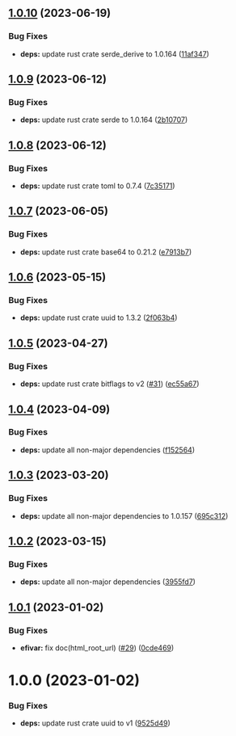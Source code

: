 ## [1.0.10](https://github.com/vtavernier/efiboot-rs/compare/v1.0.9...v1.0.10) (2023-06-19)


### Bug Fixes

* **deps:** update rust crate serde_derive to 1.0.164 ([11af347](https://github.com/vtavernier/efiboot-rs/commit/11af34711d27cbb5abb6ba5845a451999a27d0e5))

## [1.0.9](https://github.com/vtavernier/efiboot-rs/compare/v1.0.8...v1.0.9) (2023-06-12)


### Bug Fixes

* **deps:** update rust crate serde to 1.0.164 ([2b10707](https://github.com/vtavernier/efiboot-rs/commit/2b10707835afec3791449ece10e5b3c6929f21c8))

## [1.0.8](https://github.com/vtavernier/efiboot-rs/compare/v1.0.7...v1.0.8) (2023-06-12)


### Bug Fixes

* **deps:** update rust crate toml to 0.7.4 ([7c35171](https://github.com/vtavernier/efiboot-rs/commit/7c3517179b81adab1833966af7e466d73635f53f))

## [1.0.7](https://github.com/vtavernier/efiboot-rs/compare/v1.0.6...v1.0.7) (2023-06-05)


### Bug Fixes

* **deps:** update rust crate base64 to 0.21.2 ([e7913b7](https://github.com/vtavernier/efiboot-rs/commit/e7913b7247c187c03199e3a4244d938df13ff31d))

## [1.0.6](https://github.com/vtavernier/efiboot-rs/compare/v1.0.5...v1.0.6) (2023-05-15)


### Bug Fixes

* **deps:** update rust crate uuid to 1.3.2 ([2f063b4](https://github.com/vtavernier/efiboot-rs/commit/2f063b47fc49985e75fd2a2cee0f9bb27945ff93))

## [1.0.5](https://github.com/vtavernier/efiboot-rs/compare/v1.0.4...v1.0.5) (2023-04-27)


### Bug Fixes

* **deps:** update rust crate bitflags to v2 ([#31](https://github.com/vtavernier/efiboot-rs/issues/31)) ([ec55a67](https://github.com/vtavernier/efiboot-rs/commit/ec55a67c132416663cede661ea861f2db689fee4))

## [1.0.4](https://github.com/vtavernier/efiboot-rs/compare/v1.0.3...v1.0.4) (2023-04-09)


### Bug Fixes

* **deps:** update all non-major dependencies ([f152564](https://github.com/vtavernier/efiboot-rs/commit/f1525643a9b1a1b375f33db6051e276296a34cae))

## [1.0.3](https://github.com/vtavernier/efiboot-rs/compare/v1.0.2...v1.0.3) (2023-03-20)


### Bug Fixes

* **deps:** update all non-major dependencies to 1.0.157 ([695c312](https://github.com/vtavernier/efiboot-rs/commit/695c31227a0782005ec1d0737c4e7fccd6567056))

## [1.0.2](https://github.com/vtavernier/efiboot-rs/compare/v1.0.1...v1.0.2) (2023-03-15)


### Bug Fixes

* **deps:** update all non-major dependencies ([3955fd7](https://github.com/vtavernier/efiboot-rs/commit/3955fd78e9d49af44fcc1410b7573c655ca248cf))

## [1.0.1](https://github.com/vtavernier/efiboot-rs/compare/v1.0.0...v1.0.1) (2023-01-02)


### Bug Fixes

* **efivar:** fix doc(html_root_url) ([#29](https://github.com/vtavernier/efiboot-rs/issues/29)) ([0cde469](https://github.com/vtavernier/efiboot-rs/commit/0cde469e9b6dc51267235c66de79e7246a659f30))

# 1.0.0 (2023-01-02)


### Bug Fixes

* **deps:** update rust crate uuid to v1 ([9525d49](https://github.com/vtavernier/efiboot-rs/commit/9525d494e4d3ebd538bd2215c531a754b1622b27))
